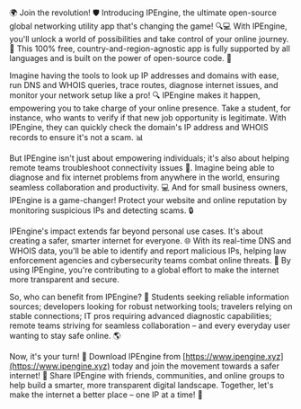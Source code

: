 🌍 Join the revolution! 🛡️ Introducing IPEngine, the ultimate open-source global networking utility app that's changing the game! 🔍💻 With IPEngine, you'll unlock a world of possibilities and take control of your online journey. 💪 This 100% free, country-and-region-agnostic app is fully supported by all languages and is built on the power of open-source code. 🚀

Imagine having the tools to look up IP addresses and domains with ease, run DNS and WHOIS queries, trace routes, diagnose internet issues, and monitor your network setup like a pro! 🔍 IPEngine makes it happen, empowering you to take charge of your online presence. Take a student, for instance, who wants to verify if that new job opportunity is legitimate. With IPEngine, they can quickly check the domain's IP address and WHOIS records to ensure it's not a scam. 📊

But IPEngine isn't just about empowering individuals; it's also about helping remote teams troubleshoot connectivity issues 🤝. Imagine being able to diagnose and fix internet problems from anywhere in the world, ensuring seamless collaboration and productivity. 💻 And for small business owners, IPEngine is a game-changer! Protect your website and online reputation by monitoring suspicious IPs and detecting scams. 🔒

IPEngine's impact extends far beyond personal use cases. It's about creating a safer, smarter internet for everyone. 🌐 With its real-time DNS and WHOIS data, you'll be able to identify and report malicious IPs, helping law enforcement agencies and cybersecurity teams combat online threats. 💪 By using IPEngine, you're contributing to a global effort to make the internet more transparent and secure.

So, who can benefit from IPEngine? 🤔 Students seeking reliable information sources; developers looking for robust networking tools; travelers relying on stable connections; IT pros requiring advanced diagnostic capabilities; remote teams striving for seamless collaboration – and every everyday user wanting to stay safe online. 🌎

Now, it's your turn! 🚀 Download IPEngine from [https://www.ipengine.xyz](https://www.ipengine.xyz) today and join the movement towards a safer internet! 🌟 Share IPEngine with friends, communities, and online groups to help build a smarter, more transparent digital landscape. Together, let's make the internet a better place – one IP at a time! 💪